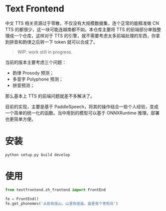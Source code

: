 # Text Frontend

中文 TTS 相关资源过于零散，不仅没有大规模数据集，连个正常的能精准做 CN TTS 的都很少，这一块可能连越南都不如。本仓库主要将 TTS 的前端部分单独整理成一个仓库，这样对于 TTS 的引擎，就不需要考虑太多前端处理的东西，你拿到拼音和韵律之后转一下 token 就可以合成了。

> WIP: work still in progress.

当前的版本主要考虑三个问题：

- 韵律 Prosody 预测；
- 多音字 Polyphone 预测；
- 拼音预测；

那么基本上 TTS 的前端问题就差不多解决了。

目前的实现，主要是基于 PaddleSpeech，将其的操作结合一些个人经验，变成一个简单的统一化的函数。当中用到的模型可以基于 ONNXRuntime 推理，部署也更简单方便。

# 安装

```
python setup.py build develop
```

# 使用

```python
from textfrontend.zh_frontend import FrontEnd

fe = FrontEnd()
fe.get_phonemes('从前有座山，山里有座庙，庙里有个老和尚')
```
